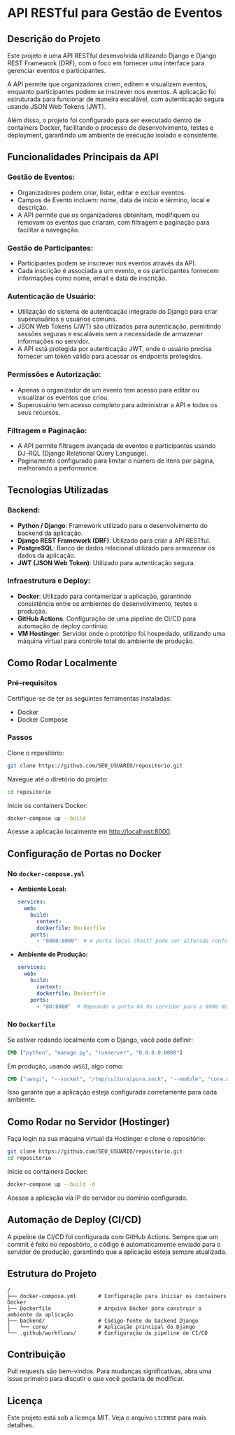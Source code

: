 # API RESTful para Gestão de Eventos

## Descrição do Projeto

Este projeto é uma API RESTful desenvolvida utilizando Django e Django REST Framework (DRF), com o foco em fornecer uma interface para gerenciar eventos e participantes. 

A API permite que organizadores criem, editem e visualizem eventos, enquanto participantes podem se inscrever nos eventos. A aplicação foi estruturada para funcionar de maneira escalável, com autenticação segura usando JSON Web Tokens (JWT).

Além disso, o projeto foi configurado para ser executado dentro de containers Docker, facilitando o processo de desenvolvimento, testes e deployment, garantindo um ambiente de execução isolado e consistente.

## Funcionalidades Principais da API

### Gestão de Eventos:
- Organizadores podem criar, listar, editar e excluir eventos.
- Campos de Evento incluem: nome, data de início e término, local e descrição.
- A API permite que os organizadores obtenham, modifiquem ou removam os eventos que criaram, com filtragem e paginação para facilitar a navegação.

### Gestão de Participantes:
- Participantes podem se inscrever nos eventos através da API.
- Cada inscrição é associada a um evento, e os participantes fornecem informações como nome, email e data de inscrição.

### Autenticação de Usuário:
- Utilização do sistema de autenticação integrado do Django para criar superusuários e usuários comuns.
- JSON Web Tokens (JWT) são utilizados para autenticação, permitindo sessões seguras e escaláveis sem a necessidade de armazenar informações no servidor.
- A API está protegida por autenticação JWT, onde o usuário precisa fornecer um token válido para acessar os endpoints protegidos.

### Permissões e Autorização:
- Apenas o organizador de um evento tem acesso para editar ou visualizar os eventos que criou.
- Superusuário tem acesso completo para administrar a API e todos os seus recursos.

### Filtragem e Paginação:
- A API permite filtragem avançada de eventos e participantes usando DJ-RQL (Django Relational Query Language).
- Paginamento configurado para limitar o número de itens por página, melhorando a performance.

## Tecnologias Utilizadas

### Backend:
- **Python / Django**: Framework utilizado para o desenvolvimento do backend da aplicação.
- **Django REST Framework (DRF)**: Utilizado para criar a API RESTful.
- **PostgreSQL**: Banco de dados relacional utilizado para armazenar os dados da aplicação.
- **JWT (JSON Web Token)**: Utilizado para autenticação segura.

### Infraestrutura e Deploy:
- **Docker**: Utilizado para containerizar a aplicação, garantindo consistência entre os ambientes de desenvolvimento, testes e produção.
- **GitHub Actions**: Configuração de uma pipeline de CI/CD para automação de deploy contínuo.
- **VM Hostinger**: Servidor onde o protótipo foi hospedado, utilizando uma máquina virtual para controle total do ambiente de produção.

## Como Rodar Localmente

### Pré-requisitos
Certifique-se de ter as seguintes ferramentas instaladas:
- Docker
- Docker Compose

### Passos
Clone o repositório:

```bash
git clone https://github.com/SEU_USUARIO/repositorio.git
```

Navegue até o diretório do projeto:

```bash
cd repositorio
```

Inicie os containers Docker:

```bash
docker-compose up --build
```

Acesse a aplicação localmente em [http://localhost:8000](http://localhost:8000).

## Configuração de Portas no Docker

### No `docker-compose.yml`
- **Ambiente Local:**  
  ```yaml
  services:
    web:
      build:
        context: .
        dockerfile: Dockerfile
      ports:
        - "8000:8000"  # A porta local (host) pode ser alterada conforme necessário
  ```
- **Ambiente de Produção:**  
  ```yaml
  services:
    web:
      build:
        context: .
        dockerfile: Dockerfile
      ports:
        - "80:8000"  # Mapeando a porta 80 do servidor para a 8000 do container
  ```

### No `Dockerfile`
Se estiver rodando localmente com o Django, você pode definir:  
```dockerfile
CMD ["python", "manage.py", "runserver", "0.0.0.0:8000"]
```
Em produção, usando `uWSGI`, algo como:  
```dockerfile
CMD ["uwsgi", "--socket", "/tmp/culturaipora.sock", "--module", "core.wsgi:application"]
```

Isso garante que a aplicação esteja configurada corretamente para cada ambiente.

## Como Rodar no Servidor (Hostinger)

Faça login na sua máquina virtual da Hostinger e clone o repositório:

```bash
git clone https://github.com/SEU_USUARIO/repositorio.git
cd repositorio
```

Inicie os containers Docker:

```bash
docker-compose up --build -d
```

Acesse a aplicação via IP do servidor ou domínio configurado.

## Automação de Deploy (CI/CD)
A pipeline de CI/CD foi configurada com GitHub Actions. Sempre que um commit é feito no repositório, o código é automaticamente enviado para o servidor de produção, garantindo que a aplicação esteja sempre atualizada.

## Estrutura do Projeto

```plaintext
/
├── docker-compose.yml       # Configuração para iniciar os containers Docker
├── Dockerfile               # Arquivo Docker para construir o ambiente da aplicação
├── backend/                 # Código-fonte do backend Django
│   └── core/                # Aplicação principal do Django
└── .github/workflows/       # Configuração da pipeline de CI/CD
```

## Contribuição
Pull requests são bem-vindos. Para mudanças significativas, abra uma issue primeiro para discutir o que você gostaria de modificar.

## Licença
Este projeto está sob a licença MIT. Veja o arquivo `LICENSE` para mais detalhes.

